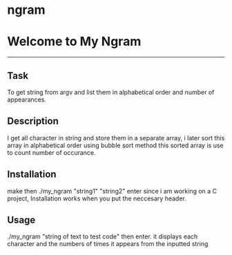 # ngram
# Welcome to My Ngram
***

## Task
To get string from argv and list them in alphabetical order and
number of appearances.

## Description
I get all character in string and store them in a separate array,
i later sort this array in alphabetical order using bubble sort method
this sorted array is use to count number of occurance.

## Installation
make then ./my_ngram "string1" "string2"
enter since i am working on a C project, Installation works when you put the neccesary header.

## Usage
./my_ngram "string of text to test code" then enter.
it displays each character and the numbers of times it appears from the inputted string
